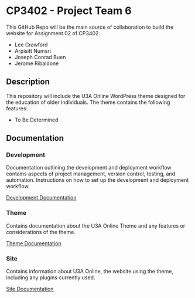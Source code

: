# CP3402 - Project Team 6

This GitHub Repo will be the main source of collaboration to build the website for Assignment 02 of CP3402.

- Lee Crawford
- Arpisitt Numsri
- Joseph Conrad Buen
- Jerome Ribaldone

## Description

This repository will include the U3A Online WordPress theme designed for the education of older individuals. The theme contains the following features:
* To Be Determined

## Documentation

### Development
Documentation outlining the development and deployment workflow contains aspects of project management, version control, testing, and automation.
Instructions on how to set up the development and deployment workflow.

[Development Documentation](https://github.com/cp3402-students/project-team6/blob/main/deployment.md)

### Theme
Contains documentation about the U3A Online Theme and any features or considerations of the theme.

[Theme Documentation](https://github.com/cp3402-students/project-team6/blob/main/theme.md)

### Site
Contains information about U3A Online, the website using the theme, including any plugins currently used.

[Site Documentation](https://github.com/cp3402-students/project-team6/blob/main/site.md)